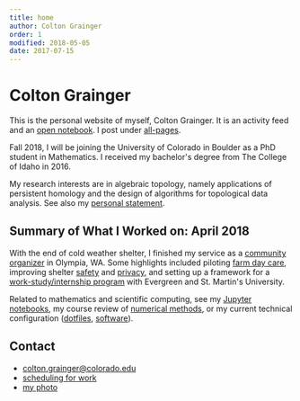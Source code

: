 ```yaml
---
title: home
author: Colton Grainger
order: 1
modified: 2018-05-05
date: 2017-07-15
---
```


# Colton Grainger

This is the personal website of myself, Colton Grainger. It is an activity feed and an [open notebook](http://wcm1.web.rice.edu/open-notebook-history.html). I post under [all-pages](all-pages).

Fall 2018, I will be joining the University of Colorado in Boulder as a PhD student in Mathematics. I received my bachelor's degree from The College of Idaho in 2016.

My research interests are in algebraic topology, namely applications of persistent homology and the design of algorithms for topological data analysis. See also my [personal statement](/personal-statement).

## Summary of What I Worked on: April 2018

With the end of cold weather shelter, I finished my service as a [community organizer](https://github.com/coltongrainger/work) in Olympia, WA. Some highlights included piloting [farm day care](fscss-volunteers/farm-day-care), improving shelter [safety](fscss-volunteers/wiki#safety) and [privacy](https://github.com/coltongrainger/fscss/blob/master/curriculum/2018-04-12-privacy.md), and setting up a framework for a [work-study/internship program](fscss-volunteers/practicum) with Evergreen and St. Martin's University.

Related to mathematics and scientific computing, see my [Jupyter notebooks](https://nbviewer.jupyter.org/github/coltongrainger/notebooks/tree/master/), my course review of [numerical methods](/math-428), or my current technical configuration ([dotfiles](https://github.com/coltongrainger/dotfiles), [software](/software)).

## Contact

- [colton.grainger@colorado.edu](mailto:colton.grainger@colorado.edu)
- [scheduling for work](https://meetme.so/coltongrainger)
- [my photo](images/identification-photo.jpg)
